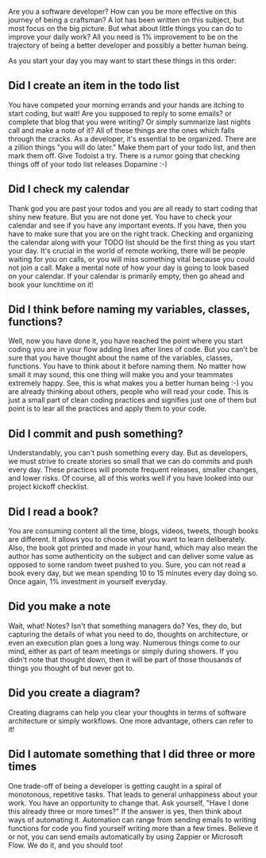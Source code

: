 Are you a software developer? How can you be more effective on this journey of being a craftsman? 
A lot has been written on this subject, but most focus on the big picture. 
But what about little things you can do to improve your daily work? All you need is 1% improvement to be on the trajectory of being a better developer and possibly a better human being.

As you start your day you may want to start these things in this order:

## Did I create an item in the todo list
You have competed your morning errands and your hands are itching to start coding, but wait! Are you supposed to reply to some emails? or complete that blog that you were writing? Or simply summarize last nights call and make a note of it? All of these things are the ones which falls through the cracks. As a developer, it's essential to be organized. There are a zillion things "you will do later." Make them part of your todo list, and then mark them off. Give Todoist a try. There is a rumor going that checking things off of your todo list releases Dopamine :-)

## Did I check my calendar
Thank god you are past your todos and you are all ready to start coding that shiny new feature. But you are not done yet. You have to check your calendar and see if you have any important events. If you have, then you have to make sure that you are on the right track.
Checking and organizing the calendar along with your TODO list should be the first thing as you start your day. It's crucial in the world of remote working, there will be people waiting for you on calls, or you will miss something vital because you could not join a call. Make a mental note of how your day is going to look based on your calendar.
If your calendar is primarily empty, then go ahead and book your lunchtime on it! 

## Did I think before naming my variables, classes, functions?
Well, now you have done it, you have reached the point where you start coding you are in your flow adding lines after lines of code. But you can't be sure that you have thought about the name of the variables, classes, functions. You have to think about it before naming them.
No matter how small it may sound, this one thing will make you and your teammates extremely happy. See, this is what makes you a better human being :-) you are already thinking about others, people who will read your code.
This is just a small part of clean coding practices and signifies just one of them but point is to lear all the practices and apply them to your code.

## Did I commit and push something?
Understandably, you can't push something every day. But as developers, we must strive to create stories so small that we can do commits and push every day. These practices will promote frequent releases, smaller changes, and lower risks. Of course, all of this works well if you have looked into our project kickoff checklist.

## Did I read a book?
You are consuming content all the time, blogs, videos, tweets, though books are different. It allows you to choose what you want to learn deliberately. Also, the book got printed and made in your hand, which may also mean the author has some authenticity on the subject and can deliver some value as opposed to some random tweet pushed to you.
Sure, you can not read a book every day, but we mean spending 10 to 15 minutes every day doing so. Once again, 1% investment in yourself everyday.

## Did you make a note
Wait, what! Notes? Isn't that something managers do? Yes, they do, but capturing the details of what you need to do, thoughts on architecture, or even an execution plan goes a long way. Numerous things come to our mind, either as part of team meetings or simply during showers. If you didn't note that thought down, then it will be part of those thousands of things you thought of but never got to.

## Did you create a diagram?
Creating diagrams can help you clear your thoughts in terms of software architecture or simply workflows. One more advantage, others can refer to it!

## Did I automate something that I did three or more times
One trade-off of being a developer is getting caught in a spiral of monotonous, repetitive tasks. That leads to general unhappiness about your work. You have an opportunity to change that. Ask yourself, "Have I done this already three or more times?" If the answer is yes, then think about ways of automating it. Automation can range from sending emails to writing functions for code you find yourself writing more than a few times.
Believe it or not, you can send emails automatically by using Zappier or Microsoft Flow. We do it, and you should too!
